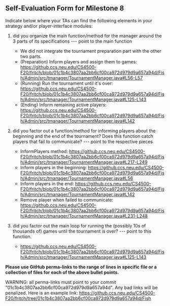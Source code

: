 ## Self-Evaluation Form for Milestone 8

Indicate below where your TAs can find the following elements in your strategy and/or player-interface modules:

1. did you organize the main function/method for the manager around
the 3 parts of its specifications --- point to the main function
    - We did not integrate the tournament preparation part with the other two parts.
    - (Preparation) Inform players and assign them to games: <https://github.ccs.neu.edu/CS4500-F20/fritch/blob/01c1b4c3807aa2bb6cf00ca972d979d9a657a94d/Fish/Admin/src/tmanager/TournamentManager.java#L56-L57>
    - (Running) Run the tournament until it's over: <https://github.ccs.neu.edu/CS4500-F20/fritch/blob/01c1b4c3807aa2bb6cf00ca972d979d9a657a94d/Fish/Admin/src/tmanager/TournamentManager.java#L125-L143>
    - (Ending) Inform remaining active players: <https://github.ccs.neu.edu/CS4500-F20/fritch/blob/01c1b4c3807aa2bb6cf00ca972d979d9a657a94d/Fish/Admin/src/tmanager/TournamentManager.java#L142>

2. did you factor out a function/method for informing players about
the beginning and the end of the tournament? Does this function catch
players that fail to communicate? --- point to the respective pieces
    - InformPlayers method: <https://github.ccs.neu.edu/CS4500-F20/fritch/blob/01c1b4c3807aa2bb6cf00ca972d979d9a657a94d/Fish/Admin/src/tmanager/TournamentManager.java#L217-L249>
    - Inform players in the beginning: <https://github.ccs.neu.edu/CS4500-F20/fritch/blob/01c1b4c3807aa2bb6cf00ca972d979d9a657a94d/Fish/Admin/src/tmanager/TournamentManager.java#L56>
    - Inform players in the end: <https://github.ccs.neu.edu/CS4500-F20/fritch/blob/01c1b4c3807aa2bb6cf00ca972d979d9a657a94d/Fish/Admin/src/tmanager/TournamentManager.java#L142>
    - Remove player when failed to communicate: <https://github.ccs.neu.edu/CS4500-F20/fritch/blob/01c1b4c3807aa2bb6cf00ca972d979d9a657a94d/Fish/Admin/src/tmanager/TournamentManager.java#L231-L248>

3. did you factor out the main loop for running the (possibly 10s of
thousands of) games until the tournament is over? --- point to this
function.
    - <https://github.ccs.neu.edu/CS4500-F20/fritch/blob/01c1b4c3807aa2bb6cf00ca972d979d9a657a94d/Fish/Admin/src/tmanager/TournamentManager.java#L125-L143>

**Please use GitHub perma-links to the range of lines in specific
file or a collection of files for each of the above bullet points.**


  WARNING: all perma-links must point to your commit "01c1b4c3807aa2bb6cf00ca972d979d9a657a94d".
  Any bad links will be penalized.
  Here is an example link:
    <https://github.ccs.neu.edu/CS4500-F20/fritch/tree/01c1b4c3807aa2bb6cf00ca972d979d9a657a94d/Fish>

